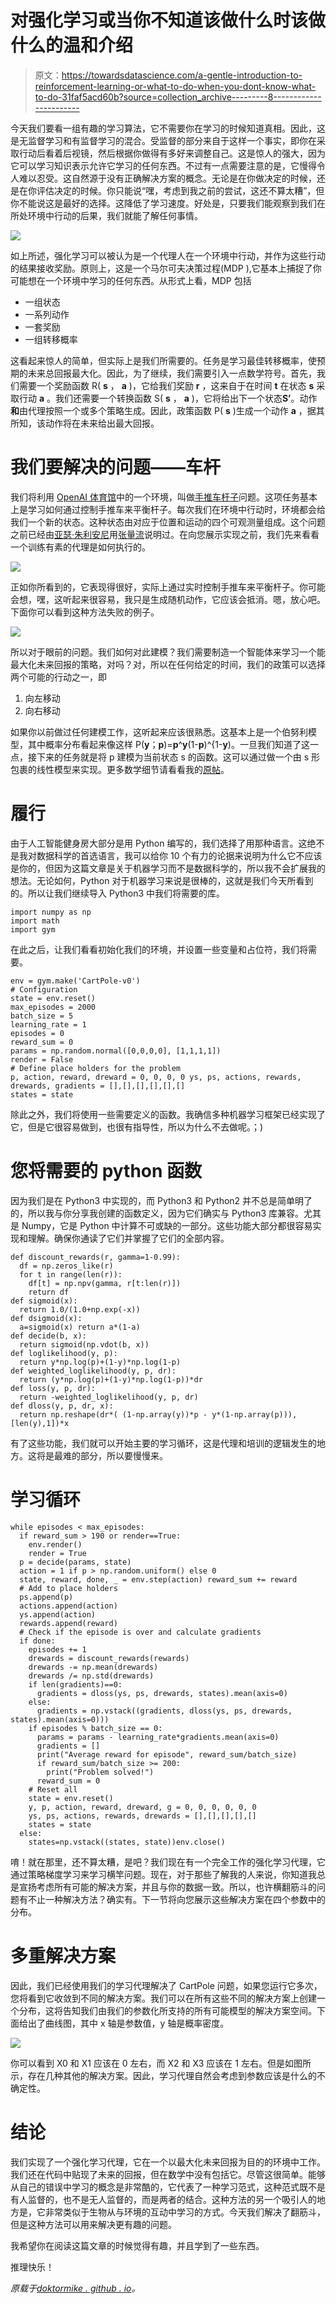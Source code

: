 # 对强化学习或当你不知道该做什么时该做什么的温和介绍

> 原文：<https://towardsdatascience.com/a-gentle-introduction-to-reinforcement-learning-or-what-to-do-when-you-dont-know-what-to-do-31faf5acd60b?source=collection_archive---------8----------------------->

今天我们要看一组有趣的学习算法，它不需要你在学习的时候知道真相。因此，这是无监督学习和有监督学习的混合。受监督的部分来自于这样一个事实，即你在采取行动后看着后视镜，然后根据你做得有多好来调整自己。这是惊人的强大，因为它可以学习知识表示允许它学习的任何东西。不过有一点需要注意的是，它慢得令人难以忍受。这自然源于没有正确解决方案的概念。无论是在你做决定的时候，还是在你评估决定的时候。你只能说“嘿，考虑到我之前的尝试，这还不算太糟”，但你不能说这是最好的选择。这降低了学习速度。好处是，只要我们能观察到我们在所处环境中行动的后果，我们就能了解任何事情。

![](img/6c9b5d5b24d7154ab66027b50695d1c3.png)

如上所述，强化学习可以被认为是一个代理人在一个环境中行动，并作为这些行动的结果接收奖励。原则上，这是一个马尔可夫决策过程(MDP ),它基本上捕捉了你可能想在一个环境中学习的任何东西。从形式上看，MDP 包括

*   一组状态
*   一系列动作
*   一套奖励
*   一组转移概率

这看起来惊人的简单，但实际上是我们所需要的。任务是学习最佳转移概率，使预期的未来总回报最大化。因此，为了继续，我们需要引入一点数学符号。首先，我们需要一个奖励函数 R( **s** ， **a** )，它给我们奖励 **r** ，这来自于在时间 **t** 在状态 **s** 采取行动 **a** 。我们还需要一个转换函数 S( **s** ， **a** )，它将给出下一个状态**S’**。动作**和**由代理按照一个或多个策略生成。因此，政策函数 P( **s** )生成一个动作 **a** ，据其所知，该动作将在未来给出最大回报。

# 我们要解决的问题——车杆

我们将利用 [OpenAI 体育馆](https://gym.openai.com/)中的一个环境，叫做[手推车杆子](https://gym.openai.com/envs/CartPole-v0)问题。这项任务基本上是学习如何通过控制手推车来平衡杆子。每次我们在环境中行动时，环境都会给我们一个新的状态。这种状态由对应于位置和运动的四个可观测量组成。这个问题之前已经由[亚瑟·朱利安尼](https://gist.github.com/awjuliani/86ae316a231bceb96a3e2ab3ac8e646a)用[张量流](https://www.tensorflow.org/)说明过。在向您展示实现之前，我们先来看看一个训练有素的代理是如何执行的。

![](img/ea2c2c7a24c97cb7a16acf5ff6697aa5.png)

正如你所看到的，它表现得很好，实际上通过实时控制手推车来平衡杆子。你可能会想，嘿，这听起来很容易，我只是生成随机动作，它应该会抵消。嗯，放心吧。下面你可以看到这种方法失败的例子。

![](img/377dd973c23bcf04fdde237e99fd90d5.png)

所以对于眼前的问题。我们如何对此建模？我们需要制造一个智能体来学习一个能最大化未来回报的策略，对吗？对，所以在任何给定的时间，我们的政策可以选择两个可能的行动之一，即

1.  向左移动
2.  向右移动

如果你以前做过任何建模工作，这听起来应该很熟悉。这基本上是一个伯努利模型，其中概率分布看起来像这样 P(**y**；**p**)=**p**^**y**(1-**p**)^{1-**y**)。一旦我们知道了这一点，接下来的任务就是将 p 建模为当前状态 s 的函数。这可以通过做一个由 s 形包裹的线性模型来实现。更多数学细节请看看我的[原帖](http://doktormike.github.io/blog/A-gentle-introduction-to-reinforcement-learning-or-what-to-do-when-you-dont-know-what-to-do/)。

# 履行

由于人工智能健身房大部分是用 Python 编写的，我们选择了用那种语言。这绝不是我对数据科学的首选语言，我可以给你 10 个有力的论据来说明为什么它不应该是你的，但因为这篇文章是关于机器学习而不是数据科学的，所以我不会扩展我的想法。无论如何，Python 对于机器学习来说是很棒的，这就是我们今天所看到的。所以让我们继续导入 Python3 中我们将需要的库。

```
import numpy as np
import math
import gym
```

在此之后，让我们看看初始化我们的环境，并设置一些变量和占位符，我们将需要。

```
env = gym.make('CartPole-v0')
# Configuration
state = env.reset()
max_episodes = 2000
batch_size = 5
learning_rate = 1
episodes = 0
reward_sum = 0
params = np.random.normal([0,0,0,0], [1,1,1,1])
render = False
# Define place holders for the problem
p, action, reward, dreward = 0, 0, 0, 0 ys, ps, actions, rewards, drewards, gradients = [],[],[],[],[],[]
states = state
```

除此之外，我们将使用一些需要定义的函数。我确信多种机器学习框架已经实现了它，但是它很容易做到，也很有指导性，所以为什么不去做呢。；)

# 您将需要的 python 函数

因为我们是在 Python3 中实现的，而 Python3 和 Python2 并不总是简单明了的，所以我与你分享我创建的函数定义，因为它们确实与 Python3 库兼容。尤其是 Numpy，它是 Python 中计算不可或缺的一部分。这些功能大部分都很容易实现和理解。确保你通读了它们并掌握了它们的全部内容。

```
def discount_rewards(r, gamma=1-0.99):
  df = np.zeros_like(r)
  for t in range(len(r)):
    df[t] = np.npv(gamma, r[t:len(r)])
    return df
def sigmoid(x):
  return 1.0/(1.0+np.exp(-x))
def dsigmoid(x): 
  a=sigmoid(x) return a*(1-a)
def decide(b, x):
  return sigmoid(np.vdot(b, x))
def loglikelihood(y, p):
  return y*np.log(p)+(1-y)*np.log(1-p)
def weighted_loglikelihood(y, p, dr):
  return (y*np.log(p)+(1-y)*np.log(1-p))*dr
def loss(y, p, dr):
  return -weighted_loglikelihood(y, p, dr)
def dloss(y, p, dr, x):
  return np.reshape(dr*( (1-np.array(y))*p - y*(1-np.array(p))),[len(y),1])*x
```

有了这些功能，我们就可以开始主要的学习循环，这是代理和培训的逻辑发生的地方。这将是最难的部分，所以要慢慢来。

# 学习循环

```
while episodes < max_episodes:
  if reward_sum > 190 or render==True: 
    env.render()
    render = True
  p = decide(params, state)
  action = 1 if p > np.random.uniform() else 0
  state, reward, done, _ = env.step(action) reward_sum += reward
  # Add to place holders
  ps.append(p)
  actions.append(action)
  ys.append(action)
  rewards.append(reward)
  # Check if the episode is over and calculate gradients
  if done:
    episodes += 1
    drewards = discount_rewards(rewards)
    drewards -= np.mean(drewards)
    drewards /= np.std(drewards)
    if len(gradients)==0:
      gradients = dloss(ys, ps, drewards, states).mean(axis=0)
    else:
      gradients = np.vstack((gradients, dloss(ys, ps, drewards, states).mean(axis=0)))
    if episodes % batch_size == 0:
      params = params - learning_rate*gradients.mean(axis=0)
      gradients = []
      print("Average reward for episode", reward_sum/batch_size)
      if reward_sum/batch_size >= 200:
        print("Problem solved!")
      reward_sum = 0
    # Reset all
    state = env.reset()
    y, p, action, reward, dreward, g = 0, 0, 0, 0, 0, 0
    ys, ps, actions, rewards, drewards = [],[],[],[],[]
    states = state
  else: 
    states=np.vstack((states, state))env.close()
```

唷！就在那里，还不算太糟，是吧？我们现在有一个完全工作的强化学习代理，它通过策略梯度学习来学习横竿问题。现在，对于那些了解我的人来说，你知道我总是宣扬考虑所有可能的解决方案，并且与你的数据一致。所以，也许横翻筋斗的问题有不止一种解决方法？确实有。下一节将向您展示这些解决方案在四个参数中的分布。

# 多重解决方案

因此，我们已经使用我们的学习代理解决了 CartPole 问题，如果您运行它多次，您将看到它收敛到不同的解决方案。我们可以在所有这些不同的解决方案上创建一个分布，这将告知我们由我们的参数化所支持的所有可能模型的解决方案空间。下面给出了曲线图，其中 x 轴是参数值，y 轴是概率密度。

![](img/5a25be3948e83003b22e41bea461e234.png)

你可以看到 X0 和 X1 应该在 0 左右，而 X2 和 X3 应该在 1 左右。但是如图所示，存在几种其他的解决方案。因此，学习代理自然会考虑到参数应该是什么的不确定性。

# 结论

我们实现了一个强化学习代理，它在一个以最大化未来回报为目的的环境中工作。我们还在代码中贴现了未来的回报，但在数学中没有包括它。尽管这很简单。能够从自己的错误中学习的概念是非常酷的，它代表了一种学习范式，这种范式既不是有人监督的，也不是无人监督的，而是两者的结合。这种方法的另一个吸引人的地方是，它非常类似于生物从与环境的互动中学习的方式。今天我们解决了翻筋斗，但是这种方法可以用来解决更有趣的问题。

我希望你在阅读这篇文章的时候觉得有趣，并且学到了一些东西。

推理快乐！

*原载于*[*doktormike . github . io*](http://doktormike.github.io/blog/A-gentle-introduction-to-reinforcement-learning-or-what-to-do-when-you-dont-know-what-to-do/)*。*
